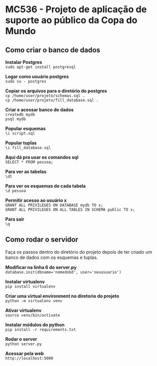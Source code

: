 # MC536 - Projeto de aplicação de suporte ao público da Copa do Mundo

## Como criar o banco de dados

**Instalar Postgres**  
`sudo apt-get install postgresql`

**Logar como usuário postgres**  
`sudo su - postgres`

**Copiar os arquivos para o diretório do postgres**  
`cp /home/user/projeto/schemas.sql .`  
`cp /home/user/projeto/fill_database.sql .`

**Criar e acessar banco de dados**  
`createdb mydb`  
`psql mydb`

**Popular esquemas**  
`\i script.sql`

**Popular tuplas**  
`\i fill_database.sql`

**Aqui dá pra usar os comandos sql**  
`SELECT * FROM pessoa;`

**Para ver as tabelas**  
`\dt `

**Para ver os esquemas de cada tabela**  
`\d pessoa`

**Permitir acesso ao usuário x**  
`GRANT ALL PRIVILEGES ON DATABASE mydb TO x;`  
`GRANT ALL PRIVILEGES ON ALL TABLES IN SCHEMA public TO x;`  

**Para sair**  
`\q`

## Como rodar o servidor
Faça os passos dentro do diretório do projeto depois de ter criado um banco de dados com os esquemas e tuplas.

**Modificar na linha 6 do server.py**  
`database.init(dbname='nomedobd', user='seuusuario')`

**Instalar virtualenv**  
`pip install virtualenv`

**Criar uma virtual environment no diretorio do projeto**  
`python -m virtualenv venv`

**Ativar virtualenv**  
`source venv/bin/activate`

**Instalar módulos do python**  
`pip install -r requirements.txt`

**Rodar o server**  
`python server.py`

**Acessar pela web**  
`http://localhost:5000`
